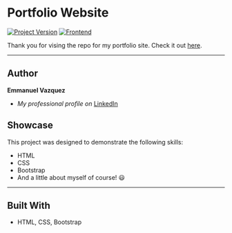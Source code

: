 # Portfolio Website
[![Project Version][version-image]][version-url]
[![Frontend][Frontend-image]][Frontend-url]

Thank you for vising the repo for my portfolio site. Check it out [here][website-url].

---
## Author

**Emmanuel Vazquez**  
* *My professional profile on* [LinkedIn][linkedin-url]

## Showcase

This project was designed to demonstrate the following skills:

* HTML
* CSS
* Bootstrap
* And a little about myself of course! :smiley:

---

## Built With

* HTML, CSS, Bootstrap

<!-- Markdown link & img dfn's -->

[linkedin-url]: https://www.linkedin.com/in/emmanueljvazquez/
[website-url]: https://mannyvazquez.dev/


[version-image]: https://img.shields.io/badge/Version-1.0.0-brightgreen?style=for-the-badge&logo=appveyor
[version-url]: https://img.shields.io/badge/version-1.0.0-green
[Frontend-image]: https://img.shields.io/badge/Frontend-blue?style=for-the-badge
[Frontend-url]: https://img.shields.io/badge/Frontend-blue?style=for-the-badge
